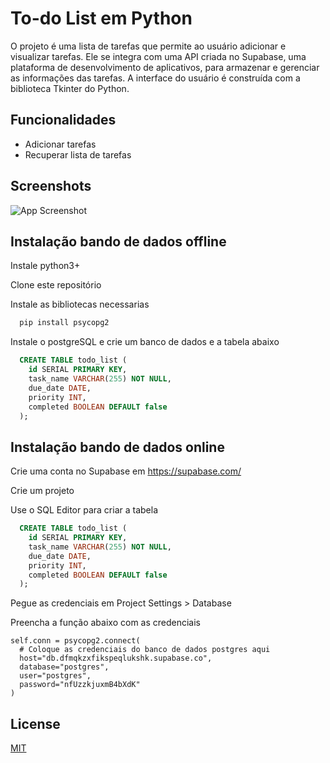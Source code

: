 # To-do List em Python

O projeto é uma lista de tarefas que permite ao usuário adicionar e visualizar tarefas. Ele se integra com uma API criada no Supabase, uma plataforma de desenvolvimento de aplicativos, para armazenar e gerenciar as informações das tarefas. A interface do usuário é construída com a biblioteca Tkinter do Python.

## Funcionalidades

- Adicionar tarefas
- Recuperar lista de tarefas
## Screenshots

![App Screenshot](https://raw.githubusercontent.com/welyson1/TodoList/493108bba3ba5b50f7db7abe70cd2ed95a657f24/img/Tela.png)

## Instalação bando de dados offline
Instale python3+

Clone este repositório

Instale as bibliotecas necessarias

```bash
  pip install psycopg2
```

Instale o postgreSQL e crie um banco de dados e a tabela abaixo

```SQL
  CREATE TABLE todo_list (
    id SERIAL PRIMARY KEY,
    task_name VARCHAR(255) NOT NULL,
    due_date DATE,
    priority INT,
    completed BOOLEAN DEFAULT false
  );
```

## Instalação bando de dados online
Crie uma conta no Supabase em https://supabase.com/

Crie um projeto

Use o SQL Editor para criar a tabela
```SQL
  CREATE TABLE todo_list (
    id SERIAL PRIMARY KEY,
    task_name VARCHAR(255) NOT NULL,
    due_date DATE,
    priority INT,
    completed BOOLEAN DEFAULT false
  );
```

Pegue as credenciais em Project Settings > Database

Preencha a função abaixo com as credenciais
```
self.conn = psycopg2.connect(
  # Coloque as credenciais do banco de dados postgres aqui
  host="db.dfmqkzxfikspeqlukshk.supabase.co",
  database="postgres",
  user="postgres",
  password="nfUzzkjuxmB4bXdK"
)
```
    
## License

[MIT](https://choosealicense.com/licenses/mit/)

